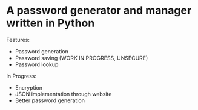 # A password generator and manager written in Python

Features:
  - Password generation
  - Password saving (WORK IN PROGRESS, UNSECURE)
  - Password lookup
  

In Progress:
  - Encryption
  - JSON implementation through website
  - Better password generation
